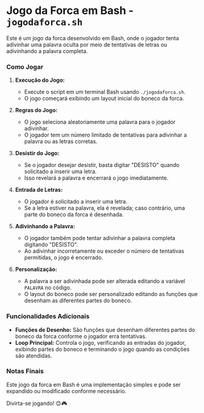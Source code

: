 # Jogo da Forca em Bash - `jogodaforca.sh`

Este é um jogo da forca desenvolvido em Bash, onde o jogador tenta adivinhar uma palavra oculta por meio de tentativas de letras ou adivinhando a palavra completa.

### Como Jogar

1. **Execução do Jogo:**
   - Execute o script em um terminal Bash usando `./jogodaforca.sh`.
   - O jogo começará exibindo um layout inicial do boneco da forca.

2. **Regras do Jogo:**
   - O jogo seleciona aleatoriamente uma palavra para o jogador adivinhar.
   - O jogador tem um número limitado de tentativas para adivinhar a palavra ou as letras corretas.
  
3. **Desistir do Jogo:**
   - Se o jogador desejar desistir, basta digitar "DESISTO" quando solicitado a inserir uma letra.
   - Isso revelará a palavra e encerrará o jogo imediatamente.

4. **Entrada de Letras:**
   - O jogador é solicitado a inserir uma letra.
   - Se a letra estiver na palavra, ela é revelada; caso contrário, uma parte do boneco da forca é desenhada.

5. **Adivinhando a Palavra:**
   - O jogador também pode tentar adivinhar a palavra completa digitando "DESISTO".
   - Ao adivinhar incorretamente ou exceder o número de tentativas permitidas, o jogo é encerrado.

6. **Personalização:**
   - A palavra a ser adivinhada pode ser alterada editando a variável `PALAVRA` no código.
   - O layout do boneco pode ser personalizado editando as funções que desenham as diferentes partes do boneco.

### Funcionalidades Adicionais

- **Funções de Desenho:** São funções que desenham diferentes partes do boneco da forca conforme o jogador erra tentativas.
- **Loop Principal:** Controla o jogo, verificando as entradas do jogador, exibindo partes do boneco e terminando o jogo quando as condições são atendidas.

### Notas Finais

Este jogo da forca em Bash é uma implementação simples e pode ser expandido ou modificado conforme necessário.

Divirta-se jogando! 😊🎮
